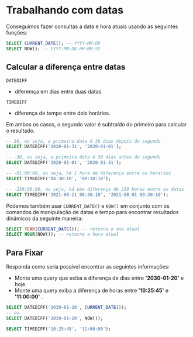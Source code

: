 # Trabalhando com datas
Conseguimos fazer consultas a data e hora atuais usando as seguintes funções:
```sql
SELECT CURRENT_DATE(); -- YYYY-MM-DD
SELECT NOW(); -- YYYY-MM-DD HH:MM:SS
```


## Calcular a diferença entre datas
`DATEDIFF`
  - diferemça em dias entre duas datas

`TIMEDIFF`
  - diferença de tempo entre dois horários.

Em ambos os casos, o segundo valor é subtraído do primeiro para calcular o resultado.
```sql
-- 30, ou seja, a primeira data é 30 dias depois da segunda
SELECT DATEDIFF('2020-01-31', '2020-01-01');

-- -30, ou seja, a primeira data é 30 dias antes da segunda
SELECT DATEDIFF('2020-01-01', '2020-01-31');

-- -01:00:00, ou seja, há 1 hora de diferença entre os horários
SELECT TIMEDIFF('08:30:10', '09:30:10');

-- -239:00:00, ou seja, há uma diferença de 239 horas entre as datas
SELECT TIMEDIFF('2021-08-11 08:30:10', '2021-08-01 09:30:10');
```


Podemos também usar `CURRENT_DATE()` e `NOW()` em conjunto com os comandos de manipulação de datas e tempo para encontrar resultados dinâmicos da seguinte maneira:
```sql
SELECT YEAR(CURRENT_DATE()); -- retorna o ano atual
SELECT HOUR(NOW()); -- retorna a hora atual
```


## Para Fixar
Responda como seria possível encontrar as seguintes informações:
- Monte uma query que exiba a diferença de dias entre **'2030-01-20'** e hoje.
- Monte uma query exiba a diferença de horas entre **'10:25:45'** e **'11:00:00'** .
```sql
SELECT DATEDIFF('2030-01-20', CURRENT_DATE());
-- ou
SELECT DATEDIFF('2030-01-20', NOW());

SELECT TIMEDIFF('10:25:45', '11:00:00');
```
